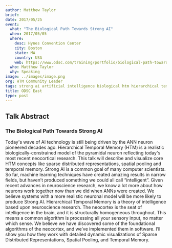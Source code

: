 ```yaml
---
author: Matthew Taylor
brief:
date: 2017/05/25
event:
  what: "The Biological Path Towards Strong AI"
  when: 2017/05/05
  where:
    desc: Hynes Convention Center
    city: Boston  
    state: MA
    country: USA
    web: https://www.odsc.com/training/portfolio/biological-path-towards-strong-ai
  who: Matthew Taylor
  why: Speaking
image: ../images/image.png
org: HTM Community Leader
tags: strong ai artificial intelligence biological htm hierarchical temporal memory computing like the brain
title: ODSC East
type: post
---
```


## Talk Abstract

### The Biological Path Towards Strong AI

Today's wave of AI technology is still being driven by the ANN neuron
pioneered decades ago. Hierarchical Temporal Memory (HTM) is a realistic
biologically-constrained model of the pyramidal neuron reflecting
today's most recent neocortical research. This talk will describe and
visualize core HTM concepts like sparse distributed representations,
spatial pooling and temporal memory. Strong AI is a common goal of many
computer scientists. So far, machine learning techniques have created
amazing results in narrow fields, but haven’t produced something we
could all call “intelligent”. Given recent advances in neuroscience
research, we know a lot more about how neurons work together now than we
did when ANNs were created. We believe systems with a more realistic
neuronal model will be more likely to produce Strong AI. Hierarchical
Temporal Memory is a theory of intelligence based upon neuroscience
research. The neocortex is the seat of intelligence in the brain, and it
is structurally homogeneous throughout. This means a common algorithm is
processing all your sensory input, no matter which sense. We believe we
have discovered some of the foundational algorithms of the neocortex,
and we’ve implemented them in software. I’ll show you how they work with
detailed dynamic visualizations of Sparse Distributed Representations,
Spatial Pooling, and Temporal Memory.

